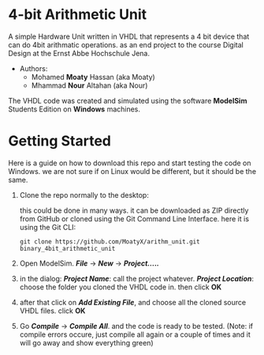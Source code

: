 # 4-bit Arithmetic Unit

A simple Hardware Unit written in VHDL that represents a 4 bit device that can do 4bit arithmatic operations.
as an end project to the course Digital Design at the Ernst Abbe Hochschule Jena.


- Authors:
   - Mohamed **Moaty** Hassan (aka Moaty)
   - Mhammad **Nour** Altahan (aka Nour)

The VHDL code was created and simulated using the software **ModelSim** Students Edition on **Windows** machines.

# Getting Started

Here is a guide on how to download this repo and start testing the code on Windows. we are not sure if on Linux would be different, but it should be the same.

1. Clone the repo normally to the desktop:

   this could be done in many ways. it can be downloaded as ZIP directly from GitHub or cloned using the Git Command Line Interface.
   here it is using the Git CLI:
   
   `git clone https://github.com/MoatyX/arithm_unit.git binary_4bit_arithmetic_unit`  

2. Open ModelSim. **_File_** -> **_New_** -> **_Project....._**
3. in the dialog: **_Project Name_**: call the project whatever. **_Project Location_**: choose the folder you cloned the VHDL code in. then click **OK**
4. after that click on **_Add Existing File_**, and choose all the cloned source VHDL files. click **OK**
5. Go **_Compile_** -> **_Compile All_**. and the code is ready to be tested. (Note: if compile errors occure, just compile all again or a couple of times and it will go away and show everything green)
